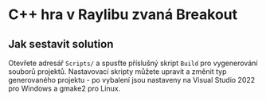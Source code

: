 # C++ hra v Raylibu zvaná Breakout

## Jak sestavit solution
Otevřete adresář `Scripts/` a spusťte příslušný skript `Build` pro vygenerování souborů projektů. Nastavovací skripty můžete upravit a změnit typ generovaného projektu - po vybalení jsou nastaveny na Visual Studio 2022 pro Windows a gmake2 pro Linux.
